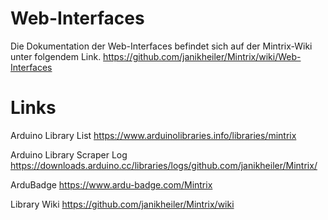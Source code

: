 # Web-Interfaces
Die Dokumentation der Web-Interfaces befindet sich auf der Mintrix-Wiki unter folgendem Link.
https://github.com/janikheiler/Mintrix/wiki/Web-Interfaces

# Links
Arduino Library List https://www.arduinolibraries.info/libraries/mintrix

Arduino Library Scraper Log https://downloads.arduino.cc/libraries/logs/github.com/janikheiler/Mintrix/

ArduBadge https://www.ardu-badge.com/Mintrix

Library Wiki https://github.com/janikheiler/Mintrix/wiki
